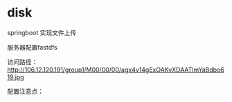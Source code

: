 # disk
springboot 实现文件上传 

服务器配置fastdfs

访问路径：
http://106.12.120.191/group1/M00/00/00/agx4v14gExOAKvXDAATlmYaBdbo619.jpg

配置注意点：

